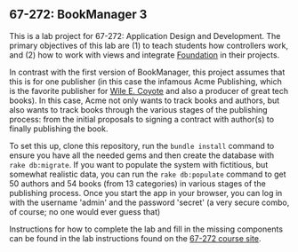 ## 67-272: BookManager 3 ##

This is a lab project for 67-272: Application Design and Development.  The primary objectives of this lab are (1) to teach students how controllers work, and (2) how to work with views and integrate [Foundation](http://foundation.zurb.com/) in their projects.  

In contrast with the first version of BookManager, this project assumes that this is for one publisher (in this case the infamous Acme Publishing, which is the favorite publisher for [Wile E. Coyote](http://decmod.diegoazeta.org/resources/1-Exercises/Acme-Catalog.jpg) and also a producer of great tech books).  In this case, Acme not only wants to track books and authors, but also wants to track books through the various stages of the publishing process: from the initial proposals to signing a contract with author(s) to finally publishing the book.

To set this up, clone this repository, run the `bundle install` command to ensure you have all the needed gems and then create the database with `rake db:migrate`.  If you want to populate the system with fictitious, but somewhat realistic data, you can run the `rake db:populate` command to get 50 authors and 54 books (from 13 categories) in various stages of the publishing process.  Once you start the app in your browser, you can log in with the username 'admin' and the password 'secret' (a very secure combo, of course; no one would ever guess that)

Instructions for how to complete the lab and fill in the missing components can be found in the lab instructions found on the [67-272 course site](http://67272.cmuis.net/labs/7).